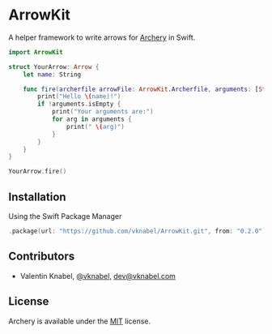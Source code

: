 # ArrowKit

A helper framework to write arrows for [Archery](https://github.com/vknabel/Archery) in Swift.

```swift
import ArrowKit

struct YourArrow: Arrow {
    let name: String

    func fire(archerfile arrowFile: ArrowKit.Archerfile, arguments: [String]) throws {
        print("Hello \(name)!")
        if !arguments.isEmpty {
            print("Your arguments are:")
            for arg in arguments {
                print(" \(arg)")
            }
        }
    }
}

YourArrow.fire()
```

## Installation

Using the Swift Package Manager
```swift
.package(url: "https://github.com/vknabel/ArrowKit.git", from: "0.2.0"),
```

## Contributors
* Valentin Knabel, [@vknabel](https://github.com/vknabel), dev@vknabel.com

## License
Archery is available under the [MIT](./master/LICENSE) license.
